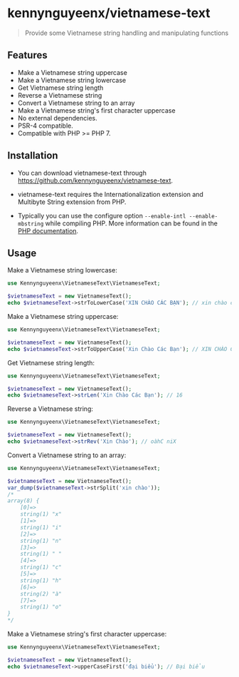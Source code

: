 kennynguyeenx/vietnamese-text
=============

> Provide some Vietnamese string handling and manipulating functions

Features
--------

- Make a Vietnamese string uppercase
- Make a Vietnamese string lowercase
- Get Vietnamese string length
- Reverse a Vietnamese string
- Convert a Vietnamese string to an array
- Make a Vietnamese string's first character uppercase
- No external dependencies.
- PSR-4 compatible.
- Compatible with PHP >= PHP 7.

Installation
------------

- You can download vietnamese-text through https://github.com/kennynguyeenx/vietnamese-text.

- vietnamese-text requires the Internationalization extension and Multibyte String extension from PHP.
 
- Typically you can use the configure option `--enable-intl --enable-mbstring` while compiling PHP. 
More information can be found in the [PHP documentation](http://php.net/manual/en/intro.intl.php).
 

Usage
-----

Make a Vietnamese string lowercase:

```php
use Kennynguyeenx\VietnameseText\VietnameseText;

$vietnameseText = new VietnameseText();
echo $vietnameseText->strToLowerCase('XIN CHÀO CÁC BẠN'); // xin chào các bạn
```

Make a Vietnamese string uppercase:

```php
use Kennynguyeenx\VietnameseText\VietnameseText;

$vietnameseText = new VietnameseText();
echo $vietnameseText->strToUpperCase('Xin Chào Các Bạn'); // XIN CHÀO CÁC BẠN
```
Get Vietnamese string length:

```php
use Kennynguyeenx\VietnameseText\VietnameseText;

$vietnameseText = new VietnameseText();
echo $vietnameseText->strLen('Xin Chào Các Bạn'); // 16
```
Reverse a Vietnamese string:

```php
use Kennynguyeenx\VietnameseText\VietnameseText;

$vietnameseText = new VietnameseText();
echo $vietnameseText->strRev('Xin Chào'); // oàhC niX
```
Convert a Vietnamese string to an array:

```php
use Kennynguyeenx\VietnameseText\VietnameseText;

$vietnameseText = new VietnameseText();
var_dump($vietnameseText->strSplit('xin chào')); 
/* 
array(8) {
    [0]=>
    string(1) "x"
    [1]=>
    string(1) "i"
    [2]=>
    string(1) "n"
    [3]=>
    string(1) " "
    [4]=>
    string(1) "c"
    [5]=>
    string(1) "h"
    [6]=>
    string(2) "à"
    [7]=>
    string(1) "o"
}
*/
```
Make a Vietnamese string's first character uppercase:

```php
use Kennynguyeenx\VietnameseText\VietnameseText;

$vietnameseText = new VietnameseText();
echo $vietnameseText->upperCaseFirst('đại biểu'); // Đại biểu
```
